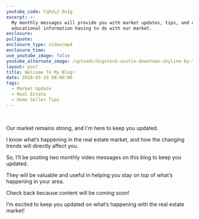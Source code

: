```yaml
---
youtube_code: CqXoL2-9oIg
excerpt: >-
  My monthly messages will provide you with market updates, tips, and other
  educational information having to do with our market.
enclosure:
pullquote:
enclosure_type: video/mp4
enclosure_time:
use_youtube_image: false
youtube_alternate_image: /uploads/bigstock-austin-downtown-skyline-by-the-116382686.jpg
layout: post
title: Welcome To My Blog!
date: 2018-05-10 00:00:00
tags:
  - Market Update
  - Real Estate
  - Home Seller Tips
---
```


&nbsp;

Our market remains strong, and I'm here to keep you updated.<br>

I know what’s happening in the real estate market, and how the changing trends will directly affect you.

So, I’ll be posting two monthly video messages on this blog to keep you updated.

They will be valuable and useful in helping you stay on top of what’s happening in your area.

Check back because content will be coming soon!

I’m excited to keep you updated on what’s happening with the real estate market!

&nbsp;